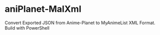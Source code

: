 # aniPlanet-MalXml
Convert Exported JSON from Anime-Planet to MyAnimeList XML Format. Build with PowerShell
